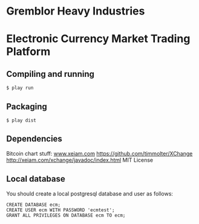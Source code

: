
# Gremblor Heavy Industries
# Electronic Currency Market Trading Platform


## Compiling and running

    $ play run

## Packaging

    $ play dist

## Dependencies

  Bitcoin chart stuff: www.xeiam.com
  https://github.com/timmolter/XChange
  http://xeiam.com/xchange/javadoc/index.html
  MIT License


## Local database

You should create a local postgresql database and user as follows:

    CREATE DATABASE ecm;
    CREATE USER ecm WITH PASSWORD 'ecmtest';
    GRANT ALL PRIVILEGES ON DATABASE ecm TO ecm;


